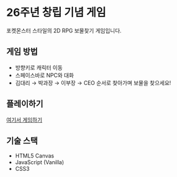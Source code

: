 # 26주년 창립 기념 게임

포켓몬스터 스타일의 2D RPG 보물찾기 게임입니다.

## 게임 방법
- 방향키로 캐릭터 이동
- 스페이스바로 NPC와 대화
- 김대리 → 박과장 → 이부장 → CEO 순서로 찾아가며 보물을 찾으세요!

## 플레이하기
[여기서 게임하기](https://yourusername.github.io/toy-game/)

## 기술 스택
- HTML5 Canvas
- JavaScript (Vanilla)
- CSS3